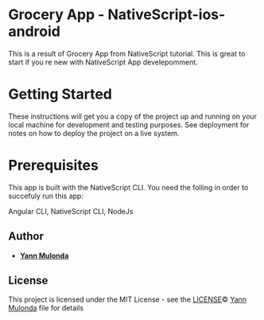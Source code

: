 # Grocery App - NativeScript-ios-android
This is a result of Grocery App from NativeScript tutorial. This is great to start if you re new with NativeScript App develepomment.

# Getting Started
These instructions will get you a copy of the project up and running on your local machine for development and testing purposes. 
See deployment for notes on how to deploy the project on a live system.

# Prerequisites
This app is built with the NativeScript CLI. You need the folling in order to succefuly run this app:

Angular CLI, NativeScript CLI, NodeJs

## Author

* **[Yann Mulonda](https://github.com/YannMjl)** 

## License

This project is licensed under the MIT License - see the [LICENSE](LICENSE)© [Yann Mulonda](https://github.com/YannMjl) file for details
